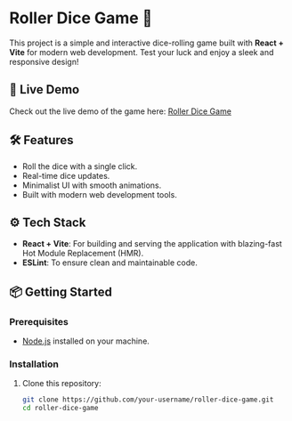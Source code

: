 # Roller Dice Game 🎲

This project is a simple and interactive dice-rolling game built with **React + Vite** for modern web development. Test your luck and enjoy a sleek and responsive design!

## 🚀 Live Demo

Check out the live demo of the game here: [Roller Dice Game](https://rollerdice-game.netlify.app/)

## 🛠 Features

- Roll the dice with a single click.
- Real-time dice updates.
- Minimalist UI with smooth animations.
- Built with modern web development tools.

## ⚙️ Tech Stack

- **React + Vite**: For building and serving the application with blazing-fast Hot Module Replacement (HMR).
- **ESLint**: To ensure clean and maintainable code.

## 📦 Getting Started

### Prerequisites

- [Node.js](https://nodejs.org/) installed on your machine.

### Installation

1. Clone this repository:
   ```bash
   git clone https://github.com/your-username/roller-dice-game.git
   cd roller-dice-game
